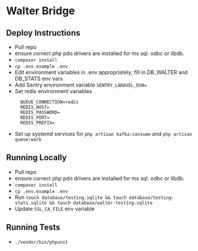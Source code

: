 # Walter Bridge

## Deploy Instructions

-   Pull repo
-   ensure correct php pdo drivers are installed for ms sql. odbc or libdb.
-   `composer install`
-   `cp .env.example .env`
-   Edit environment variables in .env appropriately; fill in DB_WALTER and DB_STATS env vars
-   Add Sentry environment variable `SENTRY_LARAVEL_DSN=`
-   Set redis environment variables
    ```
      QUEUE_CONNECTION=redis
      REDIS_HOST=
      REDIS_PASSWORD=
      REDIS_PORT=
      REDIS_PREFIX=
    ```
-   Set up systemd services for `php artisan kafka:consume` and `php artisan queue:work`

## Running Locally

-   Pull repo
-   ensure correct php pdo drivers are installed for ms sql. odbc or libdb.
-   `composer install`
-   `cp .env.example .env`
-   Run `touch database/testing.sqlite && touch database/testing-stats.sqlite && touch database/walter-testing.sqlite`
-   Update `SSL_CA_FILE` env variable

## Running Tests

-   `./vendor/bin/phpunit`
